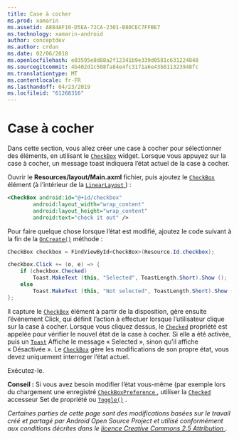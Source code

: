 ```yaml
---
title: Case à cocher
ms.prod: xamarin
ms.assetid: A884AF10-D5EA-72CA-2301-B80CEC7FFBE7
ms.technology: xamarin-android
author: conceptdev
ms.author: crdun
ms.date: 02/06/2018
ms.openlocfilehash: e03595e8d88a2f12341b9e339d0581c631224848
ms.sourcegitcommit: 4b402d1c508fa84e4fc3171a6e43b811323948fc
ms.translationtype: MT
ms.contentlocale: fr-FR
ms.lasthandoff: 04/23/2019
ms.locfileid: "61268316"
---
```

# <a name="checkbox"></a>Case à cocher

Dans cette section, vous allez créer une case à cocher pour sélectionner des éléments, en utilisant le [`CheckBox`](https://developer.xamarin.com/api/type/Android.Widget.CheckBox)
widget. Lorsque vous appuyez sur la case à cocher, un message toast indiquera l’état actuel de la case à cocher.

Ouvrir le **Resources/layout/Main.axml** fichier, puis ajoutez le [ `CheckBox` ](https://developer.xamarin.com/api/type/Android.Widget.CheckBox/) élément (à l’intérieur de la [ `LinearLayout` ](https://developer.xamarin.com/api/type/Android.Widget.LinearLayout)) :

```xml
<CheckBox android:id="@+id/checkbox"
        android:layout_width="wrap_content"
        android:layout_height="wrap_content"
        android:text="check it out" />
```

Pour faire quelque chose lorsque l’état est modifié, ajoutez le code suivant à la fin de la [`OnCreate()`](https://developer.xamarin.com/api/member/Android.App.Activity.OnCreate/p/Android.OS.Bundle/Android.OS.PersistableBundle)
méthode :

```csharp
CheckBox checkbox = FindViewById<CheckBox>(Resource.Id.checkbox);

checkbox.Click += (o, e) => {
    if (checkbox.Checked)
        Toast.MakeText (this, "Selected", ToastLength.Short).Show ();
    else
        Toast.MakeText (this, "Not selected", ToastLength.Short).Show ();
};
```

Il capture le [`CheckBox`](https://developer.xamarin.com/api/type/Android.Widget.CheckBox/)
élément à partir de la disposition, gère ensuite l’événement Click, qui définit l’action à effectuer lorsque l’utilisateur clique sur la case à cocher. Lorsque vous cliquez dessus, le [`Checked`](https://developer.xamarin.com/api/property/Android.Widget.CompoundButton.Checked/)
propriété est appelée pour vérifier le nouvel état de la case à cocher. Si elle a été activée, puis un [`Toast`](https://developer.xamarin.com/api/type/Android.Widget.Toast/)
Affiche le message « Selected », sinon qu'il affiche « Désactivée ». Le [`CheckBox`](https://developer.xamarin.com/api/type/Android.Widget.CheckBox/)
gère les modifications de son propre état, vous devez uniquement interroger l’état actuel.

Exécutez-le.

**Conseil :** Si vous avez besoin modifier l’état vous-même (par exemple lors du chargement une enregistré [ `CheckBoxPreference` ](https://developer.xamarin.com/api/type/Android.Preferences.CheckBoxPreference), utiliser la [`Checked`](https://developer.xamarin.com/api/property/Android.Widget.CompoundButton.Checked)
accesseur Set de propriété ou [`Toggle()`](https://developer.xamarin.com/api/member/Android.Widget.CompoundButton.Toggle)
.

*Certaines parties de cette page sont des modifications basées sur le travail créé et partagé par Android Open Source Project et utilisé conformément aux conditions décrites dans le*
[*licence Creative Commons 2.5 Attribution* ](http://creativecommons.org/licenses/by/2.5/).
